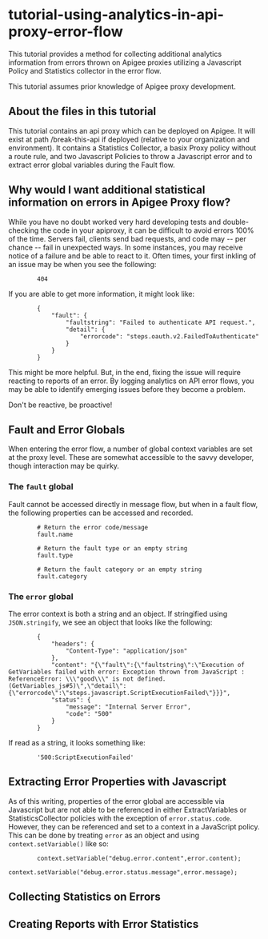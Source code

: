 # tutorial-using-analytics-in-api-proxy-error-flow
This tutorial provides a method for collecting additional analytics information from errors thrown on Apigee proxies utilizing a Javascript Policy and Statistics collector in the error flow.

This tutorial assumes prior knowledge of Apigee proxy development.

## About the files in this tutorial
This tutorial contains an api proxy which can be deployed on Apigee.  It will exist at path /break-this-api if deployed (relative to your organization and environment).  It contains a Statistics Collector, a basix Proxy policy without a route rule, and two Javascript Policies to throw a Javascript error and to extract error global variables during the Fault flow.

## Why would I want additional statistical information on errors in Apigee Proxy flow?
While you have no doubt worked very hard developing tests and double-checking the code in your apiproxy, it can be difficult to avoid errors 100% of the time.  Servers fail, clients send bad requests, and code may -- per chance -- fail in unexpected ways.  In some instances, you may receive notice of a failure and be able to react to it.  Often times, your first inkling of an issue may be when you see the following:

            404

If you are able to get more information, it might look like:

            {
                "fault": {
                    "faultstring": "Failed to authenticate API request.",
                    "detail": {
                        "errorcode": "steps.oauth.v2.FailedToAuthenticate"
                    }
                }
            }

This might be more helpful.  But, in the end, fixing the issue will require reacting to reports of an error.  By logging analytics on API error flows, you may be able to identify emerging issues before they become a problem.  

Don't be reactive, be proactive!

## Fault and Error Globals
When entering the error flow, a number of global context variables are set at the proxy level.  These are somewhat accessible to the savvy developer, though interaction may be quirky.

### The `fault` global
Fault cannot be accessed directly in message flow, but when in a fault flow, the following properties can be accessed and recorded.

            # Return the error code/message
            fault.name
            
            # Return the fault type or an empty string
            fault.type
            
            # Return the fault category or an empty string
            fault.category


### The `error` global
The error context is both a string and an object.  If stringified using `JSON.stringify`, we see an object that looks like the following:

            {
                "headers": {
                    "Content-Type": "application/json"
                },
                "content": "{\"fault\":{\"faultstring\":\"Execution of GetVariables failed with error: Exception thrown from JavaScript : ReferenceError: \\\"good\\\" is not defined. (GetVariables_js#5)\",\"detail\":{\"errorcode\":\"steps.javascript.ScriptExecutionFailed\"}}}",
                "status": {
                    "message": "Internal Server Error",
                    "code": "500"
                }
            }
            
If read as a string, it looks something like:

            '500:ScriptExecutionFailed'

## Extracting Error Properties with Javascript
As of this writing, properties of the error global are accessible via Javascript but are not able to be referenced in either ExtractVariables or StatisticsCollector policies with the exception of `error.status.code`. However, they can be referenced and set to a context in a JavaScript policy.  This can be done by treating `error` as an object and using `context.setVariable()` like so:

            context.setVariable("debug.error.content",error.content);
            context.setVariable("debug.error.status.message",error.message);

## Collecting Statistics on Errors

## Creating Reports with Error Statistics
